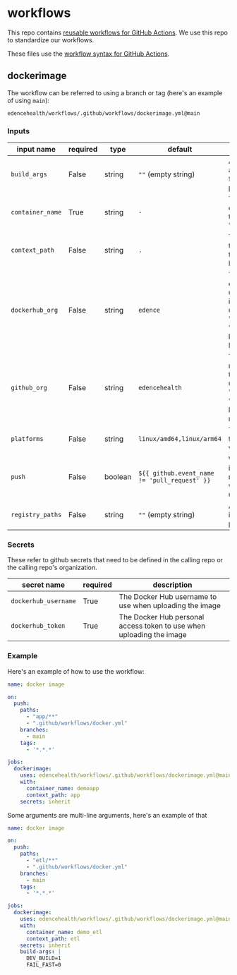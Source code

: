 # workflows

This repo contains [reusable workflows for GitHub Actions](https://docs.github.com/en/actions/using-workflows/reusing-workflows). We use this repo to standardize our workflows.

These files use the [workflow syntax for GitHub Actions](https://docs.github.com/en/actions/using-workflows/workflow-syntax-for-github-actions).

## dockerimage

The workflow can be referred to using a branch or tag (here's an example of using `main`):

```
edencehealth/workflows/.github/workflows/dockerimage.yml@main
```

### Inputs

input name       | required | type    | default                                      | description
---------------- | -------- | ------- | -------------------------------------------- | --------------------------------------------------------------------------------------------------------------------------------------------------------------------------------------
`build_args`     | False    | string  | `""` (empty string)                          | Additional build arguments in `KEY=VALUE` format, preferrably one per line
`container_name` | True     | string  | `-`                                          | The base name of the docker container; e.g. just the "xyz" part of "edence/xyz:latest"
`context_path`   | False    | string  | `.`                                          | The path (relative within the repo) of the directory that contains the Dockerfile
`dockerhub_org`  | False    | string  | `edence`                                     | The Docker Hub organization name or username where the image should be uploaded; e.g. just the "edence" part of "edence/xyz:latest"; leave blank to skip the normal Docker Hub tag
`github_org`     | False    | string  | `edencehealth`                               | The GitHub organization name or username where the image should be uploaded; e.g. just the "edencehealth" part of "edencehealth/xyz:latest"; leave blank to skip the normal GitHub tag
`platforms`      | False    | string  | `linux/amd64,linux/arm64`                    | The comma-separated target platform(s) to use when building the image
`push`           | False    | boolean | `${{ github.event_name != 'pull_request' }}` | Whether to push the image to the container registries (building without pushing may be useful as a PR check)
`registry_paths` | False    | string  | `""` (empty string)                          | Additional registry paths in `KEY=VALUE` format, preferrably one per line

### Secrets

These refer to github secrets that need to be defined in the calling repo or the calling repo's organization.

secret name          | required | description
-------------------- | -------- | --------------------------------------------------------------------
`dockerhub_username` | True     | The Docker Hub username to use when uploading the image
`dockerhub_token`    | True     | The Docker Hub personal access token to use when uploading the image

### Example

Here's an example of how to use the workflow:

```yaml
name: docker image

on:
  push:
    paths:
      - "app/**"
      - ".github/workflows/docker.yml"
    branches:
      - main
    tags:
      - '*.*.*'

jobs:
  dockerimage:
    uses: edencehealth/workflows/.github/workflows/dockerimage.yml@main
    with:
      container_name: demoapp
      context_path: app
    secrets: inherit
```

Some arguments are multi-line arguments, here's an example of that

```yaml
name: docker image

on:
  push:
    paths:
      - "etl/**"
      - ".github/workflows/docker.yml"
    branches:
      - main
    tags:
      - '*.*.*'

jobs:
  dockerimage:
    uses: edencehealth/workflows/.github/workflows/dockerimage.yml@main
    with:
      container_name: demo_etl
      context_path: etl
    secrets: inherit
    build-args: |
      DEV_BUILD=1
      FAIL_FAST=0
```
